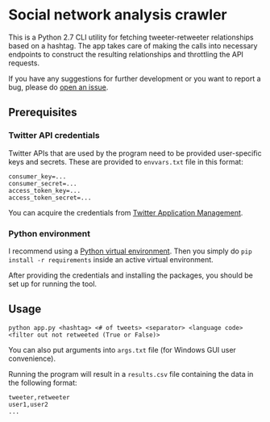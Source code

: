 # Social network analysis crawler
This is a Python 2.7 CLI utility for fetching tweeter-retweeter relationships based on a hashtag. The app takes care of making the calls into necessary endpoints to construct the resulting relationships and throttling the API requests.

If you have any suggestions for further development or you want to report a bug, please do [open an issue](https://github.com/mremes/retweetnetwork/issues).
## Prerequisites
### Twitter API credentials
Twitter APIs that are used by the program need to be provided user-specific keys and secrets. These are provided to `envvars.txt` file in this format:
```
consumer_key=...
consumer_secret=...
access_token_key=...
access_token_secret=...
```
You can acquire the credentials from [Twitter Application Management](https://apps.twitter.com/).
### Python environment
I recommend using a [Python virtual environment](https://virtualenv.pypa.io/en/stable/). Then you simply do `pip install -r requirements` inside an active virtual environment.

After providing the credentials and installing the packages, you should be set up for running the tool.

## Usage
```
python app.py <hashtag> <# of tweets> <separator> <language code> <filter out not retweeted (True or False)>
```
You can also put arguments into `args.txt` file (for Windows GUI user convenience).

Running the program will result in a `results.csv` file containing the data in the following format:
```
tweeter,retweeter
user1,user2
...
```
